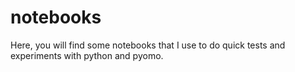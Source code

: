 # notebooks
Here, you will find some notebooks that I use to do quick tests and experiments with python and pyomo.  
